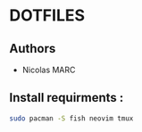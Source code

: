# DOTFILES
## Authors
- Nicolas MARC

## Install requirments :
```bash
sudo pacman -S fish neovim tmux
```

